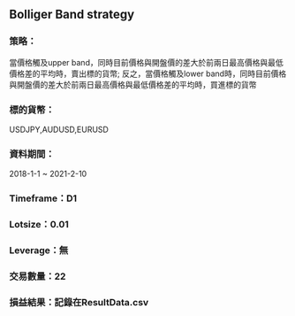## Bolliger Band strategy 

### 策略：  
當價格觸及upper band，同時目前價格與開盤價的差大於前兩日最高價格與最低價格差的平均時，賣出標的貨幣; 反之，當價格觸及lower band時，同時目前價格與開盤價的差大於前兩日最高價格與最低價格差的平均時，買進標的貨幣  
### 標的貨幣：  
USDJPY,AUDUSD,EURUSD  
### 資料期間：  
2018-1-1 ~ 2021-2-10  
### Timeframe：D1  
### Lotsize：0.01  
### Leverage：無  
### 交易數量：22  
### 損益結果：記錄在ResultData.csv  

